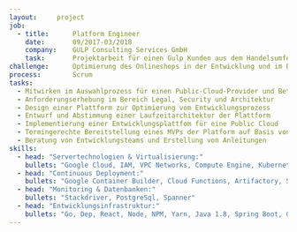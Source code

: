 ```yaml
---
layout:     project
job:
  - title:      Platform Engineer
    date:       09/2017-03/2018
    company:    GULP Consulting Services GmbH
    task:       Projektarbeit für einen Gulp Kunden aus dem Handelsumfeld 
challenge:      Optimierung des Onlineshops in der Entwicklung und im Betrieb, durch den Aufbau einer cloudbasierten digitalen Platform. 
process:        Scrum
tasks:
  - Mitwirken im Auswahlprozess für einen Public-Cloud-Provider und Beteiligung an Ausschreibungen mit Google, Azure und AWS. 
  - Anforderungserhebung im Bereich Legal, Security und Architektur
  - Design einer Plattform zur Optimierung vom Entwicklungsprozess    
  - Entwurf und Abstimmung einer Laufzeitarchitektur der Plattform   
  - Implementierung einer Entwicklungsplattfom für eine Public Cloud 
  - Termingerechte Bereitstellung eines MVPs der Platform auf Basis von Google Cloud 
  - Beratung von Entwicklungsteams und Erstellung von Anleitungen 
skills:
  - head: "Servertechnologien & Virtualisierung:"
    bullets: "Google Cloud, IAM, VPC Networks, Compute Engine, Kubernetes Engine, Docker"
  - head: "Continuous Deployment:"
    bullets: "Google Container Builder, Cloud Functions, Artifactory, SonarQube"  
  - head: "Monitoring & Datenbanken:"
    bullets: "Stackdriver, PostgreSql, Spanner"
  - head: "Entwicklungsinfrastruktur:"
    bullets: "Go, Dep, React, Node, NPM, Yarn, Java 1.8, Spring Boot, Gradle, Github, IntelliJ IDEA"
---
```

